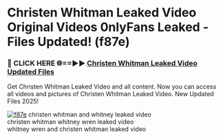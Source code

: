 # Christen Whitman Leaked Video Original Videos 0nlyFans Leaked - Files Updated! (f87e)

<h3>🔴 CLICK HERE 🌐==►► <a href="https://tinyurl.com/3hn5wdd3" rel="nofollow">Christen Whitman Leaked Video Updated Files</a></h3>

Get Christen Whitman Leaked Video and all content. Now you can access all videos and pictures of Christen Whitman Leaked Video. New Updated Files 2025!

[![f87e](https://i.imgur.com/4HnBqBT.gif)](https://tinyurl.com/3hn5wdd3)
christen whitman and whitney leaked video<br>
christen whitman whitney wren leaked video<br>
whitney wren and christen whitman leaked video
